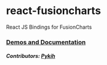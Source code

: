 react-fusioncharts
==================

React JS Bindings for FusionCharts

### [Demos and Documentation]()
##### Contributors: [Pykih](https://pykih.com/)